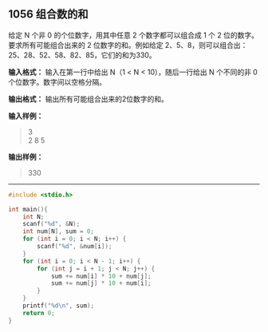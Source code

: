 ﻿## 1056 组合数的和
给定 N 个非 0 的个位数字，用其中任意 2 个数字都可以组合成 1 个 2 位的数字。要求所有可能组合出来的 2 位数字的和。例如给定 2、5、8，则可以组合出：25、28、52、58、82、85，它们的和为330。

**输入格式：**
输入在第一行中给出 N（1 < N < 10），随后一行给出 N 个不同的非 0 个位数字。数字间以空格分隔。

**输出格式：**
输出所有可能组合出来的2位数字的和。

**输入样例：**
>3  
2 8 5  

**输出样例：**
>330  

---
```c
#include <stdio.h>

int main(){
	int N;
	scanf("%d", &N);
	int num[N], sum = 0;
	for (int i = 0; i < N; i++) {
		scanf("%d", &num[i]);
	}
	for (int i = 0; i < N - 1; i++) {
		for (int j = i + 1; j < N; j++) {
			sum += num[i] * 10 + num[j];
			sum += num[j] * 10 + num[i];
		}
	}
	printf("%d\n", sum);
	return 0;
}
```